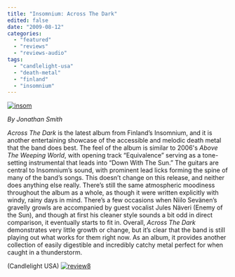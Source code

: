 ```yaml
---
title: "Insomnium: Across The Dark"
edited: false
date: "2009-08-12"
categories:
  - "featured"
  - "reviews"
  - "reviews-audio"
tags:
  - "candlelight-usa"
  - "death-metal"
  - "finland"
  - "insomnium"
---
```


[![insom](http://www.hellbound.ca/wp-content/uploads/2009/08/insom-300x300.jpg "insom")](http://www.hellbound.ca/wp-content/uploads/2009/08/insom.jpg)

_By Jonathan Smith_

_Across The Dark_ is the latest album from Finland’s Insomnium, and it is another entertaining showcase of the accessible and melodic death metal that the band does best. The feel of the album is similar to 2006's _Above The Weeping World_, with opening track “Equivalence” serving as a tone-setting instrumental that leads into “Down With The Sun.” The guitars are central to Insomnium’s sound, with prominent lead licks forming the spine of many of the band’s songs. This doesn’t change on this release, and neither does anything else really. There’s still the same atmospheric moodiness throughout the album as a whole, as though it were written explicitly with windy, rainy days in mind. There’s a few occasions when Niilo Sevänen’s gravelly growls are accompanied by guest vocalist Jules Näveri (Enemy of the Sun), and though at first his cleaner style sounds a bit odd in direct comparison, it eventually starts to fit in. Overall, _Across The Dark_ demonstrates very little growth or change, but it’s clear that the band is still playing out what works for them right now. As an album, it provides another collection of easily digestible and incredibly catchy metal perfect for when caught in a thunderstorm.

(Candlelight USA) [![review8](http://www.hellbound.ca/wp-content/uploads/2009/07/review8.png "review8")](http://www.hellbound.ca/wp-content/uploads/2009/07/review8.png)
